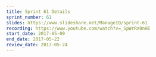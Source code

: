 ```yaml
---
title: Sprint 61 Details
sprint_number: 61
slides: https://www.slideshare.net/ManageIQ/sprint-61
recording: https://www.youtube.com/watch?v=_SpWrRX0nHE
start_date: 2017-05-09
end_date: 2017-05-22
review_date: 2017-05-24
---
```

